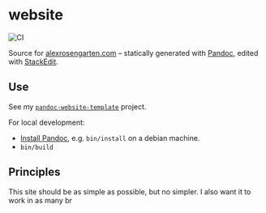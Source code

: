 # website

![CI](https://github.com/alxrsngrtn/website/workflows/CI/badge.svg)

Source for [alexrosengarten.com](https://alexrosengarten.com) – statically generated with [Pandoc](https://pandoc.org), edited with [StackEdit](https://stackedit.io).

## Use

See my [`pandoc-website-template`](https://github.com/alxrsngrtn/pandoc-website-template) project.

For local development:

- [Install Pandoc](https://pandoc.org/installing.html), e.g. `bin/install` on a debian machine.
- `bin/build`

## Principles
This site should be as simple as possible, but no simpler. I also want it to work in as many br 
<!--stackedit_data:
eyJoaXN0b3J5IjpbMTA3MjAwMjQsLTcwMDI1NTM0NCwtNTI2OD
gzOTE0XX0=
-->